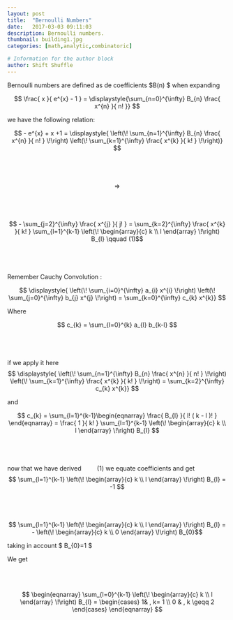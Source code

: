 ```yaml
---
layout: post
title:  "Bernoulli Numbers"
date:   2017-03-03 09:11:03
description: Bernoulli numbers.
thumbnail: building1.jpg
categories: [math,analytic,combinatoric]

# Information for the author block
author: Shift Shuffle
---
```


Bernoulli numbers are defined as de coefficients  $B(n) $ when expanding

$$   \frac{ x }{  e^{x} - 1 } = \displaystyle{\sum_{n=0}^{\infty}  B_{n} \frac{  x^{n}  }{ n! }}  $$

we have the following relation:

$$ - e^{x} + x +1 =  \displaystyle{  \left(\! \sum_{n=1}^{\infty} B_{n} \frac{  x^{n}  }{ n! }    \!\right)   \left(\!  \sum_{k=1}^{\infty}  \frac{  x^{k}  }{ k! }   \!\right)}   $$



$$   \ \    $$
$$   \ \    $$

$$ \Longrightarrow   $$

$$   \ \    $$
$$   \ \    $$


$$ -   \sum_{j=2}^{\infty}  \frac{  x^{j}  }{ j! }  =  \sum_{k=2}^{\infty}  \frac{  x^{k} }{ k! }  \sum_{l=1}^{k-1}  \left(\!  \begin{array}{c}  k \\  l  \end{array}  \!\right)  B_{l} \qquad (1)$$






$$   \ \    $$
$$   \ \    $$

Remember Cauchy Convolution :

$$   \displaystyle{  \left(\! \sum_{i=0}^{\infty} a_{i}  x^{i}     \!\right)   \left(\! \sum_{j=0}^{\infty}  b_{j}  x^{j}    \!\right) =  \sum_{k=0}^{\infty} c_{k}  x^{k}}  $$


Where

$$   c_{k} = \sum_{l=0}^{k} a_{l}  b_{k-l}   $$

$$   \ \    $$
$$   \ \    $$


if we apply it here  $$  \displaystyle{  \left(\! \sum_{n=1}^{\infty} B_{n} \frac{  x^{n} }{ n! }    \!\right)   \left(\!  \sum_{k=1}^{\infty}  \frac{  x^{k}  }{ k! }   \!\right) = \sum_{k=2}^{\infty} c_{k}  x^{k}} $$

and


$$   c_{k} = \sum_{l=1}^{k-1}\begin{eqnarray} \frac{ B_{l} }{ l! ( k - l )! } \end{eqnarray}  =  \frac{  1  }{ k! }  \sum_{l=1}^{k-1}  \left(\! \begin{array}{c} k \\ l  \end{array} \!\right)  B_{l} $$

$$   \ \    $$
$$   \ \    $$

now that we have derived $\qquad (1)$  we equate coefficients and get
$$  \sum_{l=1}^{k-1}  \left(\!  \begin{array}{c}  k \\  l  \end{array}  \!\right)  B_{l} = -1  $$

$$   \ \    $$
$$   \ \    $$

$$  \sum_{l=1}^{k-1}  \left(\!  \begin{array}{c}    k \\ l  \end{array}  \!\right)  B_{l} = - \left(\!  \begin{array}{c}  k \\  0  \end{array}  \!\right) B_{0}$$

taking in account $ B_{0}=1    $

We get
$$   \ \    $$
$$   \ \    $$

$$   \begin{eqnarray} \sum_{l=0}^{k-1}  \left(\!  \begin{array}{c}  k \\  l  \end{array}   \!\right)  B_{l} = \begin{cases} 1& ,  k= 1  \\ 0 & ,  k \geqq 2 \end{cases} \end{eqnarray} $$
